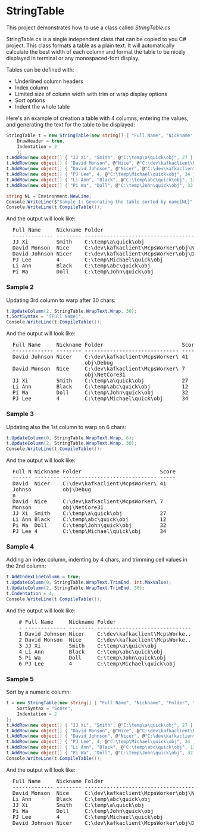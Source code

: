 # StringTable
This project demonstrates how to use a class called *StringTable.cs*

StringTable.cs is a single independent class that can be copied to you C# project. This class formats a table as a plain text. It will automatically calculate the best width of each column and format the table to be nicely displayed in terminal or any monospaced-font display. 

Tables can be defined with: 
* Underlined column headers
* Index column
* Limited size of column width with trim or wrap display options
* Sort options
* Indent the whole table

Here's an example of creation a table with 4 columns, entering the values, and generating the text for the table to be displayed:
```cs
StringTable t = new StringTable(new string[] { "Full Name", "Nickname", "Folder", "Score" }) {
	DrawHeader = true,
	Indentation = 2
	};
t.AddRow(new object[] { "JJ Xi", "Smith", @"C:\temp\a\quick\obj", 27 });
t.AddRow(new object[] { "David Monson", @"Nice", @"C:\dev\kafkaclient\McpsWorker\obj\NetCore31", 7 });
t.AddRow(new object[] { "David Johnson", @"Nicer", @"C:\dev\kafkaclient\McpsWorker\obj\Debug", 41 });
t.AddRow(new object[] { "PJ Lee", 4, @"C:\temp\Michael\quick\obj", 34 });
t.AddRow(new object[] { "Li Ann", "Black", @"C:\temp\abc\quick\obj", 12 });
t.AddRow(new object[] { "Pi Wa", "Doll", @"C:\temp\John\quick\obj", 32 });

string NL = Environment.NewLine;
Console.WriteLine($"Sample 1: Generating the table sorted by name{NL}");
Console.WriteLine(t.CompileTable());
```

And the output will look like: 
<pre>
  Full Name     Nickname Folder                                      Score
  ------------- -------- ------------------------------------------- -----
  JJ Xi         Smith    C:\temp\a\quick\obj                         27
  David Monson  Nice     C:\dev\kafkaclient\McpsWorker\obj\NetCore31 7
  David Johnson Nicer    C:\dev\kafkaclient\McpsWorker\obj\Debug     41
  PJ Lee        4        C:\temp\Michael\quick\obj                   34
  Li Ann        Black    C:\temp\abc\quick\obj                       12
  Pi Wa         Doll     C:\temp\John\quick\obj                      32
</pre>

### Sample 2
Updating 3rd column to warp after 30 chars:
```cs
t.UpdateColumn(2, StringTable.WrapText.Wrap, 30);
t.SortSyntax = "[Full Name]";
Console.WriteLine(t.CompileTable());
```

And the output will look like: 
<pre>
  Full Name     Nickname Folder                         Score
  ------------- -------- ------------------------------ -----
  David Johnson Nicer    C:\dev\kafkaclient\McpsWorker\ 41
                         obj\Debug
  David Monson  Nice     C:\dev\kafkaclient\McpsWorker\ 7
                         obj\NetCore31
  JJ Xi         Smith    C:\temp\a\quick\obj            27
  Li Ann        Black    C:\temp\abc\quick\obj          12
  Pi Wa         Doll     C:\temp\John\quick\obj         32
  PJ Lee        4        C:\temp\Michael\quick\obj      34
</pre>


### Sample 3
Updating also the 1st column to warp on 6 chars:
```cs
t.UpdateColumn(0, StringTable.WrapText.Wrap, 6);
t.UpdateColumn(2, StringTable.WrapText.Wrap, 30);
Console.WriteLine(t.CompileTable());
```

And the output will look like: 
<pre>
  Full N Nickname Folder                         Score
  ------ -------- ------------------------------ -----
  David  Nicer    C:\dev\kafkaclient\McpsWorker\ 41
  Johnso          obj\Debug
  n
  David  Nice     C:\dev\kafkaclient\McpsWorker\ 7
  Monson          obj\NetCore31
  JJ Xi  Smith    C:\temp\a\quick\obj            27
  Li Ann Black    C:\temp\abc\quick\obj          12
  Pi Wa  Doll     C:\temp\John\quick\obj         32
  PJ Lee 4        C:\temp\Michael\quick\obj      34
</pre>

### Sample 4
Adding an index column, indenting by 4 chars, and trimming cell values in the 2nd column:
```cs
t.AddIndexLineColumn = true;
t.UpdateColumn(0, StringTable.WrapText.TrimEnd, int.MaxValue); 
t.UpdateColumn(2, StringTable.WrapText.TrimEnd, 30);
t.Indentation = 4;
Console.WriteLine(t.CompileTable());
```

And the output will look like: 
<pre>
    # Full Name     Nickname Folder                         Score
    - ------------- -------- ------------------------------ -----
    1 David Johnson Nicer    C:\dev\kafkaclient\McpsWorke.. 41
    2 David Monson  Nice     C:\dev\kafkaclient\McpsWorke.. 7
    3 JJ Xi         Smith    C:\temp\a\quick\obj            27
    4 Li Ann        Black    C:\temp\abc\quick\obj          12
    5 Pi Wa         Doll     C:\temp\John\quick\obj         32
    6 PJ Lee        4        C:\temp\Michael\quick\obj      34
</pre>

### Sample 5
Sort by a numeric column:
```cs
t = new StringTable(new string[] { "Full Name", "Nickname", "Folder", "Score" }, new List<int>() { 3 }) {
	SortSyntax = "Score",
	Indentation = 2
};
t.AddRow(new object[] { "JJ Xi", "Smith", @"C:\temp\a\quick\obj", 27 });
t.AddRow(new object[] { "David Monson", @"Nice", @"C:\dev\kafkaclient\McpsWorker\obj\NetCore31", 7 });
t.AddRow(new object[] { "David Johnson", @"Nicer", @"C:\dev\kafkaclient\McpsWorker\obj\Debug", 41 });
t.AddRow(new object[] { "PJ Lee", 4, @"C:\temp\Michael\quick\obj", 34 });
t.AddRow(new object[] { "Li Ann", "Black", @"C:\temp\abc\quick\obj", 12 });
t.AddRow(new object[] { "Pi Wa", "Doll", @"C:\temp\John\quick\obj", 32 });
Console.WriteLine(t.CompileTable());
```

And the output will look like: 
<pre>
  Full Name     Nickname Folder                                      Score
  ------------- -------- ------------------------------------------- -----
  David Monson  Nice     C:\dev\kafkaclient\McpsWorker\obj\NetCore31 7
  Li Ann        Black    C:\temp\abc\quick\obj                       12
  JJ Xi         Smith    C:\temp\a\quick\obj                         27
  Pi Wa         Doll     C:\temp\John\quick\obj                      32
  PJ Lee        4        C:\temp\Michael\quick\obj                   34
  David Johnson Nicer    C:\dev\kafkaclient\McpsWorker\obj\Debug     41
</pre>

